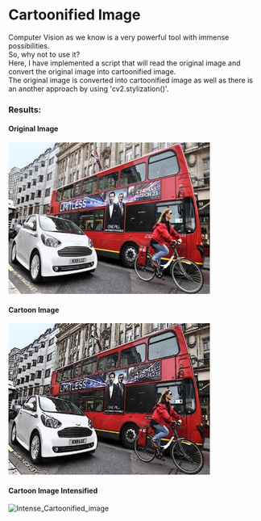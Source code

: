 # Cartoonified Image
Computer Vision as we know is a very powerful tool with immense possibilities.<br>
So, why not to use it?<br>
Here, I have implemented a script that will read the original image and convert the original image into cartoonified image.<br>
The original image is converted into cartoonified image as well as there is an another approach by using 'cv2.stylization()'.

### Results:

#### Original Image
<img src ="https://github.com/sharur7/Rotten-Scripts/blob/sharur7/Python/Cartoonified_Image/original_image.jpg?raw=true" alt="Original_image" width="400" height="300">

#### Cartoon Image
<img src ="https://github.com/sharur7/Rotten-Scripts/blob/sharur7/Python/Cartoonified_Image/cartoonified_image.jpg?raw=true" alt="Cartoonified_image" width="400" height="300">

#### Cartoon Image Intensified
<img src ="https://github.com/sharur7/Rotten-Scripts/blob/sharur7/Python/Cartoonified_Image/cartoonified_image_intensified.jpg?raw=true" alt="Intense_Cartoonified_image" width="400" height="300">
